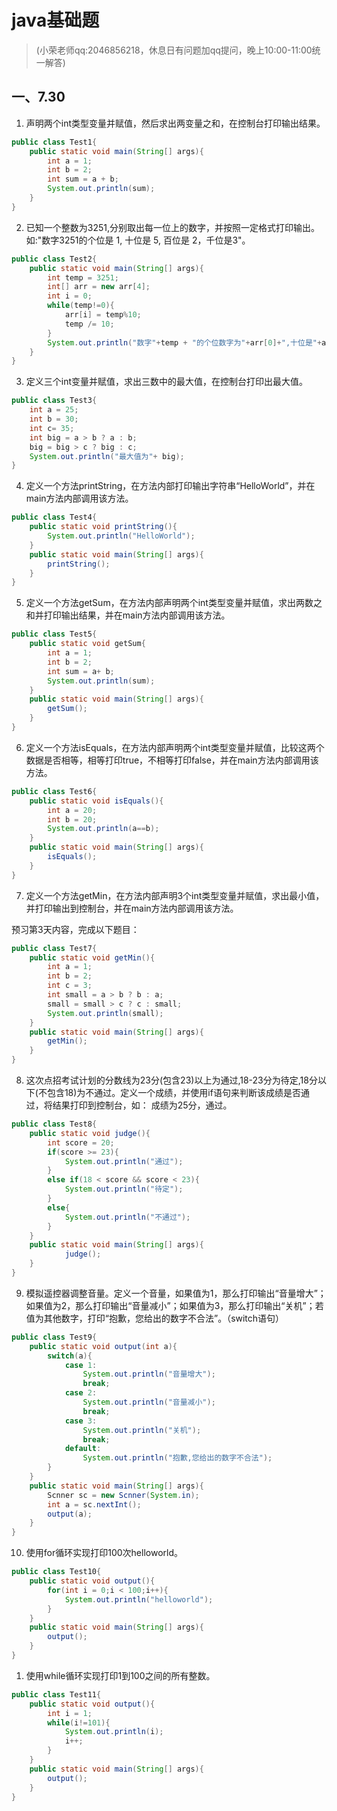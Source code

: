 # java基础题

>(小荣老师qq:2046856218，休息日有问题加qq提问，晚上10:00-11:00统一解答)
## 一、7.30

1. 声明两个int类型变量并赋值，然后求出两变量之和，在控制台打印输出结果。

```java
public class Test1{
    public static void main(String[] args){
        int a = 1;
        int b = 2;
        int sum = a + b;
        System.out.println(sum);
    }
}
```

2. 已知一个整数为3251,分别取出每一位上的数字，并按照一定格式打印输出。如:"数字3251的个位是 1, 十位是 5, 百位是 2，千位是3"。

```java
public class Test2{
    public static void main(String[] args){
        int temp = 3251;
        int[] arr = new arr[4];
        int i = 0;
        while(temp!=0){
            arr[i] = temp%10;
            temp /= 10;
        }
        System.out.println("数字"+temp + "的个位数字为"+arr[0]+",十位是"+arr[1]+"百位是" + arr[2]+"千位是" + arr[3]);
    }
}
```

3. 定义三个int变量并赋值，求出三数中的最大值，在控制台打印出最大值。

```java
public class Test3{
    int a = 25;
    int b = 30;
    int c= 35;
    int big = a > b ? a : b;
    big = big > c ? big : c;
    System.out.println("最大值为"+ big);
}
```

4. 定义一个方法printString，在方法内部打印输出字符串“HelloWorld”，并在main方法内部调用该方法。

```java
public class Test4{
    public static void printString(){
        System.out.println("HelloWorld");
    }
    public static void main(String[] args){
        printString();
    }
}
```

5. 定义一个方法getSum，在方法内部声明两个int类型变量并赋值，求出两数之和并打印输出结果，并在main方法内部调用该方法。

```java
public class Test5{
    public static void getSum{
        int a = 1;
        int b = 2;
        int sum = a+ b;
        System.out.println(sum);
    }
    public static void main(String[] args){
        getSum();
    }
}
```

6. 定义一个方法isEquals，在方法内部声明两个int类型变量并赋值，比较这两个数据是否相等，相等打印true，不相等打印false，并在main方法内部调用该方法。

```java
public class Test6{
    public static void isEquals(){
        int a = 20;
        int b = 20;
        System.out.println(a==b);
    }
    public static void main(String[] args){
        isEquals();
    }
}
```

7. 定义一个方法getMin，在方法内部声明3个int类型变量并赋值，求出最小值，并打印输出到控制台，并在main方法内部调用该方法。

预习第3天内容，完成以下题目：

```java
public class Test7{
    public static void getMin(){
        int a = 1;
        int b = 2;
        int c = 3;
        int small = a > b ? b : a;
        small = small > c ? c : small;
        System.out.println(small);
    }
    public static void main(String[] args){
        getMin();
    }
}
```

8. 这次点招考试计划的分数线为23分(包含23)以上为通过,18-23分为待定,18分以下(不包含18)为不通过。定义一个成绩，并使用if语句来判断该成绩是否通过，将结果打印到控制台，如： 成绩为25分，通过。

```java
public class Test8{
    public static void judge(){
        int score = 20;
        if(score >= 23){
            System.out.println("通过");
        }
        else if(18 < score && score < 23){
            System.out.println("待定");
        }
        else{
            System.out.println("不通过");
        }
    }
    public static void main(String[] args){
            judge();
    }
}
```

9. 模拟遥控器调整音量。定义一个音量，如果值为1，那么打印输出“音量增大”；如果值为2，那么打印输出“音量减小”；如果值为3，那么打印输出“关机”；若值为其他数字，打印“抱歉，您给出的数字不合法”。（switch语句）

```java
public class Test9{
    public static void output(int a){
        switch(a){
            case 1:
                System.out.println("音量增大");
                break;
            case 2:
                System.out.println("音量减小");
                break;
            case 3:
                System.out.println("关机");
                break;
            default:
                System.out.println("抱歉,您给出的数字不合法");
        }
    }
    public static void main(String[] args){
        Scnner sc = new Scnner(System.in);
        int a = sc.nextInt();
        output(a);
    }
}
```

10. 使用for循环实现打印100次helloworld。

```java
public class Test10{
    public static void output(){
        for(int i = 0;i < 100;i++){
            System.out.println("helloworld");
        }
    }
    public static void main(String[] args){
        output();
    }
}
```

1. 使用while循环实现打印1到100之间的所有整数。

```java
public class Test11{
    public static void output(){
        int i = 1;
        while(i!=101){
            System.out.println(i);
            i++;
        }
    }
    public static void main(String[] args){
        output();
    }
}
```

